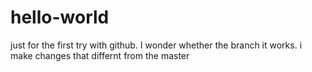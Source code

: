 # hello-world
just for the first try with github.
I wonder whether the branch it works.
i make changes that differnt from the master

